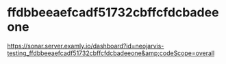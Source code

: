 # ffdbbeeaefcadf51732cbffcfdcbadeeone
https://sonar.server.examly.io/dashboard?id=neojarvis-testing_ffdbbeeaefcadf51732cbffcfdcbadeeone&amp;codeScope=overall

